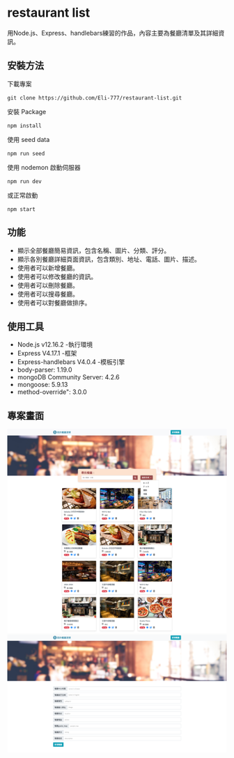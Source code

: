 
# restaurant list
用Node.js、Express、handlebars練習的作品，內容主要為餐廳清單及其詳細資訊。

## 安裝方法
下載專案
```
git clone https://github.com/Eli-777/restaurant-list.git
```
安裝 Package
```
npm install
```
使用 seed data
```
npm run seed
```
使用 nodemon 啟動伺服器
```
npm run dev
```
或正常啟動
```
npm start
```

## 功能 
- 顯示全部餐廳簡易資訊，包含名稱、圖片、分類、評分。
- 顯示各別餐廳詳細頁面資訊，包含類別、地址、電話、圖片、描述。
- 使用者可以新增餐廳。
- 使用者可以修改餐廳的資訊。
- 使用者可以刪除餐廳。
- 使用者可以搜尋餐廳。
- 使用者可以對餐廳做排序。

## 使用工具
- Node.js v12.16.2 -執行環境
- Express V4.17.1 -框架
- Express-handlebars V4.0.4 -模板引擎
- body-parser: 1.19.0
- mongoDB Community Server: 4.2.6
- mongoose: 5.9.13
- method-override": 3.0.0

## 專案畫面
![Alt text](/public/pictures/index_Restaurant_list2.jpg)
![Alt text](/public/pictures/create_Restaurant_list.png)


